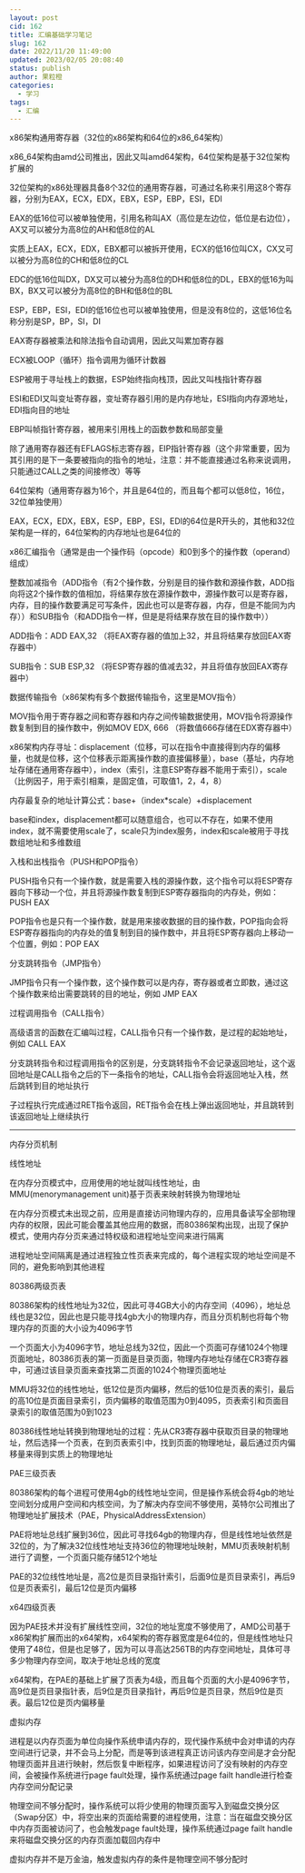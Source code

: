 ```yaml
---
layout: post
cid: 162
title: 汇编基础学习笔记
slug: 162
date: 2022/11/20 11:49:00
updated: 2023/02/05 20:08:40
status: publish
author: 果粒橙
categories: 
  - 学习
tags: 
  - 汇编
---
```



x86架构通用寄存器（32位的x86架构和64位的x86_64架构）

x86_64架构由amd公司推出，因此又叫amd64架构，64位架构是基于32位架构扩展的

32位架构的x86处理器具备8个32位的通用寄存器，可通过名称来引用这8个寄存器，分别为EAX，ECX，EDX，EBX，ESP，EBP，ESI，EDI


EAX的低16位可以被单独使用，引用名称叫AX（高位是左边位，低位是右边位），AX又可以被分为高8位的AH和低8位的AL

实质上EAX，ECX，EDX，EBX都可以被拆开使用，ECX的低16位叫CX，CX又可以被分为高8位的CH和低8位的CL

EDC的低16位叫DX，DX又可以被分为高8位的DH和低8位的DL，EBX的低16为叫BX，BX又可以被分为高8位的BH和低8位的BL

ESP，EBP，ESI，EDI的低16位也可以被单独使用，但是没有8位的，这低16位名称分别是SP，BP，SI，DI

EAX寄存器被乘法和除法指令自动调用，因此又叫累加寄存器

ECX被LOOP（循环）指令调用为循环计数器

ESP被用于寻址栈上的数据，ESP始终指向栈顶，因此又叫栈指针寄存器

ESI和EDI又叫变址寄存器，变址寄存器引用的是内存地址，ESI指向内存源地址，EDI指向目的地址

EBP叫帧指针寄存器，被用来引用栈上的函数参数和局部变量

除了通用寄存器还有EFLAGS标志寄存器，EIP指针寄存器（这个非常重要，因为其引用的是下一条要被指向的指令的地址，注意：并不能直接通过名称来说调用，只能通过CALL之类的间接修改）等等



64位架构（通用寄存器为16个，并且是64位的，而且每个都可以低8位，16位，32位单独使用）


EAX，ECX，EDX，EBX，ESP，EBP，ESI，EDI的64位是R开头的，其他和32位架构是一样的，64位架构的内存地址也是64位的


x86汇编指令（通常是由一个操作码（opcode）和0到多个的操作数（operand）组成）

整数加减指令（ADD指令（有2个操作数，分别是目的操作数和源操作数，ADD指向将这2个操作数的值相加，将结果存放在源操作数中，源操作数可以是寄存器，内存，目的操作数要满足可写条件，因此也可以是寄存器，内存，但是不能同为内存））和SUB指令（和ADD指令一样，但是是将结果存放在目的操作数中））

ADD指令：ADD EAX,32 （将EAX寄存器的值加上32，并且将结果存放回EAX寄存器中）


SUB指令：SUB ESP,32 （将ESP寄存器的值减去32，并且将值存放回EAX寄存器中）


数据传输指令（x86架构有多个数据传输指令，这里是MOV指令）

MOV指令用于寄存器之间和寄存器和内存之间传输数据使用，MOV指令将源操作数复制到目的操作数中，例如MOV EDX, 666 （将数值666存储在EDX寄存器中）


x86架构内存寻址：displacement（位移，可以在指令中直接得到内存的偏移量，也就是位移，这个位移表示距离操作数的直接偏移量），base（基址，内存地址存储在通用寄存器中），index（索引，注意ESP寄存器不能用于索引），scale（比例因子，用于索引相乘，是固定值，可取值1，2，4，8）

内存最复杂的地址计算公式：base+（index*scale）+displacement


base和index，displacement都可以随意组合，也可以不存在，如果不使用index，就不需要使用scale了，scale只为index服务，index和scale被用于寻找数组地址和多维数组



入栈和出栈指令（PUSH和POP指令）

PUSH指令只有一个操作数，就是需要入栈的源操作数，这个指令可以将ESP寄存器向下移动一个位，并且将源操作数复制到ESP寄存器指向的内存处，例如：PUSH EAX


POP指令也是只有一个操作数，就是用来接收数据的目的操作数，POP指向会将ESP寄存器指向的内存处的值复制到目的操作数中，并且将ESP寄存器向上移动一个位置，例如：POP EAX


分支跳转指令（JMP指令）

JMP指令只有一个操作数，这个操作数可以是内存，寄存器或者立即数，通过这个操作数来给出需要跳转的目的地址，例如 JMP EAX


过程调用指令（CALL指令）

高级语言的函数在汇编叫过程，CALL指令只有一个操作数，是过程的起始地址，例如 CALL EAX


分支跳转指令和过程调用指令的区别是，分支跳转指令不会记录返回地址，这个返回地址是CALL指令之后的下一条指令的地址，CALL指令会将返回地址入栈，然后跳转到目的地址执行


子过程执行完成通过RET指令返回，RET指令会在栈上弹出返回地址，并且跳转到该返回地址上继续执行


---


内存分页机制

线性地址


在内存分页模式中，应用使用的地址就叫线性地址，由MMU(menorymanagement unit)基于页表来映射转换为物理地址

在内存分页模式未出现之前，应用是直接访问物理内存的，应用具备读写全部物理内存的权限，因此可能会覆盖其他应用的数据，而80386架构出现，出现了保护模式，使用内存分页来通过特权级和进程地址空间来进行隔离

进程地址空间隔离是通过进程独立性页表来完成的，每个进程实现的地址空间是不同的，避免影响到其他进程

80386两级页表



80386架构的线性地址为32位，因此可寻4GB大小的内存空间（4096），地址总线也是32位，因此也是只能寻找4gb大小的物理内存，而且分页机制也将每个物理内存的页面的大小设为4096字节

一个页面大小为4096字节，地址总线为32位，因此一个页面可存储1024个物理页面地址，80386页表的第一页面是目录页面，物理内存地址存储在CR3寄存器中，可通过该目录页面来查找第二页面的1024个物理页面地址

MMU将32位的线性地址，低12位是页内偏移，然后的低10位是页表的索引，最后的高10位是页面目录索引，页内偏移的取值范围为0到4095，页表索引和页面目录索引的取值范围为0到1023

80386线性地址转换到物理地址的过程：先从CR3寄存器中获取页目录的物理地址，然后选择一个页表，在到页表索引中，找到页面的物理地址，最后通过页内偏移量来得到实质上的物理地址




PAE三级页表


80386架构的每个进程可使用4gb的线性地址空间，但是操作系统会将4gb的地址空间划分成用户空间和内核空间，为了解决内存空间不够使用，英特尔公司推出了物理地址扩展技术（PAE，PhysicalAddressExtension）


PAE将地址总线扩展到36位，因此可寻找64gb的物理内存，但是线性地址依然是32位的，为了解决32位线性地址支持36位的物理地址映射，MMU页表映射机制进行了调整，一个页面只能存储512个地址

PAE的32位线性地址是，高2位是页目录指针索引，后面9位是页目录索引，再后9位是页表索引，最后12位是页内偏移




x64四级页表



因为PAE技术并没有扩展线性空间，32位的地址宽度不够使用了，AMD公司基于x86架构扩展而出的x64架构，x64架构的寄存器宽度是64位的，但是线性地址只使用了48位，但是也足够了，因为可以寻高达256TB的内存空间地址，具体可寻多少物理内存空间，取决于地址总线的宽度


x64架构，在PAE的基础上扩展了页表为4级，而且每个页面的大小是4096字节，高9位是页目录指针表，后9位是页目录指针，再后9位是页目录，然后9位是页表。最后12位是页内偏移量






虚拟内存

进程是以内存页面为单位向操作系统申请内存的，现代操作系统中会对申请的内存空间进行记录，并不会马上分配，而是等到该进程真正访问该内存空间是才会分配物理页面并且进行映射，然后恢复中断程序，如果进程访问了没有映射的内存空间，会被操作系统进行page fault处理，操作系统通过page failt handle进行检查内存空间分配记录

物理空间不够分配时，操作系统可以将少使用的物理页面写入到磁盘交换分区（Swap分区）中，将空出来的页面给需要的进程使用，注意：当在磁盘交换分区中内存页面被访问了，也会触发page fault处理，操作系统通过page failt handle来将磁盘交换分区的内存页面加载回内存中

虚拟内存并不是万金油，触发虚拟内存的条件是物理空间不够分配时




